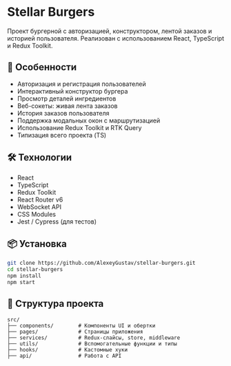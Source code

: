 # Stellar Burgers

Проект бургерной с авторизацией, конструктором, лентой заказов и историей пользователя. Реализован с использованием React, TypeScript и Redux Toolkit.

## 🚀 Особенности

- Авторизация и регистрация пользователей
- Интерактивный конструктор бургера
- Просмотр деталей ингредиентов
- Веб-сокеты: живая лента заказов
- История заказов пользователя
- Поддержка модальных окон с маршрутизацией
- Использование Redux Toolkit и RTK Query
- Типизация всего проекта (TS)

## 🛠 Технологии

- React
- TypeScript
- Redux Toolkit
- React Router v6
- WebSocket API
- CSS Modules
- Jest / Cypress (для тестов)

## 📦 Установка

```bash
git clone https://github.com/AlexeyGustav/stellar-burgers.git
cd stellar-burgers
npm install
npm start
```

## 📁 Структура проекта

```
src/
├── components/        # Компоненты UI и обертки
├── pages/             # Страницы приложения
├── services/          # Redux-слайсы, store, middleware
├── utils/             # Вспомогательные функции и типы
├── hooks/             # Кастомные хуки
├── api/               # Работа с API
```
